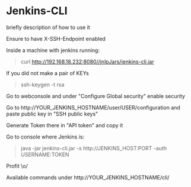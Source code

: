 # Jenkins-CLI
briefly description of how to use it

Ensure to have X-SSH-Endpoint enabled

Inside a machine with jenkins running:

> curl http://192.168.18.232:8080//jnlpJars/jenkins-cli.jar

If you did not make a pair of KEYs

> ssh-keygen -t rsa

Go to webconsole and under "Configure Global security" enable security

Go to http://YOUR_JENKINS_HOSTNAME/user/USER/configuration and paste public key in "SSH public keys" 

Generate Token there in "API token" and copy it

Go to console where Jenkins is:

> java -jar jenkins-cli.jar -s http://JENKINS_HOST:PORT -auth USERNAME:TOKEN

Profit \o/

Available commands under http://YOUR_JENKINS_HOSTNAME/cli/
